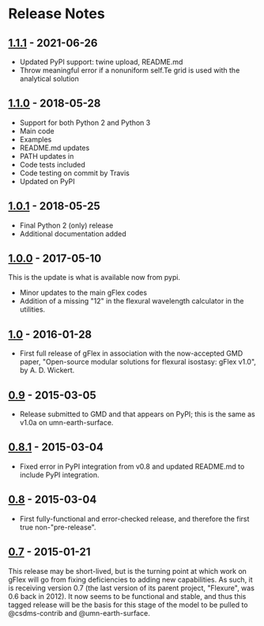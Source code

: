 # Release Notes

## [1.1.1](https://github.com/awickert/gFlex/releases/tag/v1.1.1) - 2021-06-26

- Updated PyPI support: twine upload, README.md
- Throw meaningful error if a nonuniform self.Te grid is used with the
  analytical solution

## [1.1.0](https://github.com/awickert/gFlex/releases/tag/v1.1.0) - 2018-05-28

- Support for both Python 2 and Python 3
- Main code
- Examples
- README.md updates
- PATH updates in
- Code tests included
- Code testing on commit by Travis
- Updated on PyPI

## [1.0.1](https://github.com/awickert/gFlex/releases/tag/v1.0.1) - 2018-05-25

- Final Python 2 (only) release
- Additional documentation added

## [1.0.0](https://github.com/awickert/gFlex/releases/tag/v1.0.0) - 2017-05-10

This is the update is what is available now from pypi.

- Minor updates to the main gFlex codes
- Addition of a missing "12" in the flexural wavelength calculator in the utilities.


## [1.0](https://github.com/awickert/gFlex/releases/tag/v1.0) - 2016-01-28

- First full release of gFlex in association with the now-accepted GMD paper,
"Open-source modular solutions for flexural isostasy: gFlex v1.0", by A. D. Wickert.


## [0.9](https://github.com/awickert/gFlex/releases/tag/v0.9) - 2015-03-05

- Release submitted to GMD and that appears on PyPI; this is the same as v1.0a
  on umn-earth-surface.

## [0.8.1](https://github.com/awickert/gFlex/releases/tag/v0.8.1) - 2015-03-04

- Fixed error in PyPI integration from v0.8 and updated README.md to include
  PyPI integration.


## [0.8](https://github.com/awickert/gFlex/releases/tag/v0.8) - 2015-03-04

- First fully-functional and error-checked release, and therefore the first
  true non-"pre-release".


## [0.7](https://github.com/awickert/gFlex/releases/tag/0.7) - 2015-01-21

This release may be short-lived, but is the turning point at which work
on gFlex will go from fixing deficiencies to adding new capabilities.
As such, it is receiving version 0.7 (the last version of its parent project,
"Flexure", was 0.6 back in 2012). It now seems to be functional and stable,
and thus this tagged release will be the basis for this stage of the model
to be pulled to @csdms-contrib and @umn-earth-surface.
